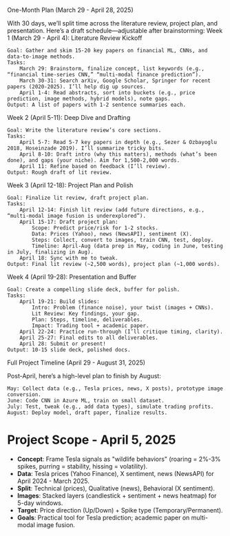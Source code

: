 One-Month Plan (March 29 - April 28, 2025)

With 30 days, we’ll split time across the literature review, project plan, and presentation. Here’s a draft schedule—adjustable after brainstorming:
Week 1 (March 29 - April 4): Literature Review Kickoff

    Goal: Gather and skim 15-20 key papers on financial ML, CNNs, and data-to-image methods.
    Tasks:
        March 29: Brainstorm, finalize concept, list keywords (e.g., “financial time-series CNN,” “multi-modal finance prediction”).
        March 30-31: Search arXiv, Google Scholar, Springer for recent papers (2020-2025). I’ll help dig up sources.
        April 1-4: Read abstracts, sort into buckets (e.g., price prediction, image methods, hybrid models), note gaps.
    Output: A list of papers with 1-2 sentence summaries each.

Week 2 (April 5-11): Deep Dive and Drafting

    Goal: Write the literature review’s core sections.
    Tasks:
        April 5-7: Read 5-7 key papers in depth (e.g., Sezer & Ozbayoglu 2018, Hoseinzade 2019). I’ll summarize tricky bits.
        April 8-10: Draft intro (why this matters), methods (what’s been done), and gaps (your niche). Aim for 1,500-2,000 words.
        April 11: Refine based on feedback (I’ll review).
    Output: Rough draft of lit review.

Week 3 (April 12-18): Project Plan and Polish

    Goal: Finalize lit review, draft project plan.
    Tasks:
        April 12-14: Finish lit review (add future directions, e.g., “multi-modal image fusion is underexplored”).
        April 15-17: Draft project plan:
            Scope: Predict price/risk for 1-2 stocks.
            Data: Prices (Yahoo), news (NewsAPI), sentiment (X).
            Steps: Collect, convert to images, train CNN, test, deploy.
            Timeline: April-Aug (data prep in May, coding in June, testing in July, finalizing in Aug).
        April 18: Sync with me to tweak.
    Output: Final lit review (~2,500 words), project plan (~1,000 words).

Week 4 (April 19-28): Presentation and Buffer

    Goal: Create a compelling slide deck, buffer for polish.
    Tasks:
        April 19-21: Build slides:
            Intro: Problem (finance noise), your twist (images + CNNs).
            Lit Review: Key findings, your gap.
            Plan: Steps, timeline, deliverables.
            Impact: Trading tool + academic paper.
        April 22-24: Practice run-through (I’ll critique timing, clarity).
        April 25-27: Final edits to all deliverables.
        April 28: Submit or present!
    Output: 10-15 slide deck, polished docs.

Full Project Timeline (April 29 - August 31, 2025)

Post-April, here’s a high-level plan to finish by August:

    May: Collect data (e.g., Tesla prices, news, X posts), prototype image conversion.
    June: Code CNN in Azure ML, train on small dataset.
    July: Test, tweak (e.g., add data types), simulate trading profits.
    August: Deploy model, draft paper, finalize results.
# Project Scope - April 5, 2025
- **Concept**: Frame Tesla signals as "wildlife behaviors" (roaring = 2%-3% spikes, purring = stability, hissing = volatility).
- **Data**: Tesla prices (Yahoo Finance), X sentiment, news (NewsAPI) for April 2024 - March 2025.
- **Split**: Technical (prices), Qualitative (news), Behavioral (X sentiment).
- **Images**: Stacked layers (candlestick + sentiment + news heatmap) for 5-day windows.
- **Target**: Price direction (Up/Down) + Spike type (Temporary/Permanent).
- **Goals**: Practical tool for Tesla prediction; academic paper on multi-modal image fusion.
